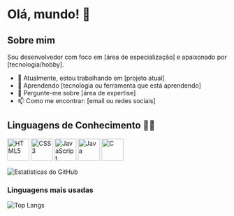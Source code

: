 # Olá, mundo! 👋

## Sobre mim
Sou desenvolvedor com foco em [área de especialização] e apaixonado por [tecnologia/hobby].

- 🔭 Atualmente, estou trabalhando em [projeto atual]
- 🌱 Aprendendo [tecnologia ou ferramenta que está aprendendo]
- 💬 Pergunte-me sobre [área de expertise]
- 📫 Como me encontrar: [email ou redes sociais]

## Linguagens de Conhecimento 👨‍💻
  <p>
  <img src="https://cdn.jsdelivr.net/gh/devicons/devicon/icons/html5/html5-original.svg" alt="HTML5" width="50" height="50"/>
  <img src="https://cdn.jsdelivr.net/gh/devicons/devicon/icons/css3/css3-original.svg" alt="CSS3" width="50" height="50"/>
  <img src="https://cdn.jsdelivr.net/gh/devicons/devicon/icons/javascript/javascript-original.svg" alt="JavaScript" width="50" height="50"/>
  <img src="https://cdn.jsdelivr.net/gh/devicons/devicon/icons/java/java-original.svg" alt="Java" width="50" height="50"/>
  <img src="https://cdn.jsdelivr.net/gh/devicons/devicon/icons/c/c-original.svg" alt="C" width="50" height="50"/>
</p>

![Estatísticas do GitHub](https://github-readme-stats.vercel.app/api?username=gabriele&show_icons=true&theme=radical)

### Linguagens mais usadas

![Top Langs](https://github-readme-stats.vercel.app/api/top-langs/?username=gabrielemaciel-github&layout=compact&theme=radical)

